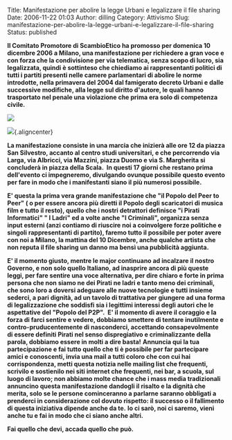 Title: Manifestazione per abolire la legge Urbani e legalizzare il file sharing
Date: 2006-11-22 01:03
Author: dilling
Category: Attivismo
Slug: manifestazione-per-abolire-la-legge-urbani-e-legalizzare-il-file-sharing
Status: published

**Il Comitato Promotore di ScambioEtico ha promosso per domenica 10 dicembre 2006 a Milano, una manifestazione per richiedere a gran voce e con forza che la condivisione per via telematica, senza scopo di lucro, sia legalizzata, quindi è sottinteso che chiediamo ai rappresentanti politici di tutti i partiti presenti nelle camere parlamentari di abolire le norme introdotte, nella primavera del 2004 dal famigerato decreto Urbani e dalle successive modifiche, alla legge sul diritto d'autore, le quali hanno trasportato nel penale una violazione che prima era solo di competenza civile.**

![](http://i65.photobucket.com/albums/h218/Dilling/milano2.jpg)

![](http://i65.photobucket.com/albums/h218/Dilling/milano1.jpg){.aligncenter}

**<!--more-->**

**La manifestazione consiste in una marcia che inizierà alle ore 12 da piazza San Silvestro, accanto al centro studi universitari, e che percorrendo via Larga, via Albricci, via Mazzini, piazza Duomo e via S. Margherita si concluderà in piazza della Scala.  In questi 17 giorni che restano prima dell'evento ci impegneremo, divulgando ovunque possibile questo evento per fare in modo che i manifestanti siano il più numerosi possibile.**

**E' questa la prima vera grande manifestazione che "il Popolo del Peer to Peer" ( o per essere ancora più diretti il Popolo degli scaricatori di musica film e tutto il resto), quello che i nostri detrattori definisce "i Pirati Informatici" " I Ladri" ed a volte anche "I Criminali", organizza senza input esterni (anzi contiamo di riuscire noi a coinvolgere forze politiche e singoli rappresentanti di partito), faremo tutto il possibile per poter avere con noi a Milano, la mattina del 10 Dicembre, anche qualche artista che non reputa il file sharing un danno ma bensì una pubblicità aggiunta.**

**E' il momento giusto, mentre le major continuano ad incalzare il nostro Governo, e non solo quello Italiano, ad inasprire ancora di più queste leggi, per fare sentire una voce alternativa, per dire chiaro e forte in prima persona che non siamo ne dei Pirati ne ladri e tanto meno dei criminali, che sono loro a doversi adeguare alle nuove tecnologie e tutti insieme sederci, a pari dignità, ad un tavolo di trattativa per giungere ad una forma di legalizzazione che soddisfi sia i legittimi interessi degli autori che le aspettative del "Popolo del P2P".  E' il momento di avere il coraggio e la forza di farci sentire e vedere, dobbiamo smettere di tentare inutilmente e contro-pruducentemente di nasconderci, accettando consapevolmente di essere definiti Pirati nel senso dispregiativo e criminalizzante della parola, dobbiamo essere in molti a dire basta!** **Annuncia qui la tua partecipazione e fai tutto quello che ti è possibile per far partecipare amici e conoscenti, invia una mail a tutti coloro che con cui hai corrispondenza, metti questa notizia nelle mailing list che frequenti, scrivilo e sostienilo nei siti internet che frequenti, nei bar, a scuola, sul luogo di lavoro; non abbiamo molte chance che i mass media tradizionali annuncino questa manifestazione dandogli il risalto e la dignità che merita, solo se le persone cominceranno a parlarne saranno obbligati a prenderci in considerazione col dovuto rispetto: il successo o il fallimento di questa iniziativa dipende anche da te.** ****Io ci sarò, noi ci saremo, vieni anche tu e fai in modo che ci siano anche altri.****

**Fai quello che devi, accada quello che può.**
